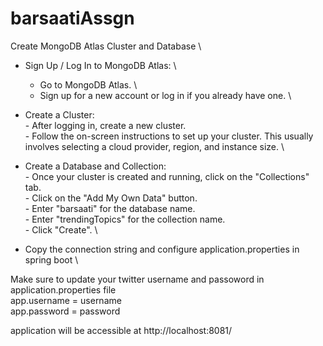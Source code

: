 # barsaatiAssgn

Create MongoDB Atlas Cluster and Database \
*  Sign Up / Log In to MongoDB Atlas: \
      - Go to MongoDB Atlas. \
      - Sign up for a new account or log in if you already have one. \
  
* Create a Cluster: \
      - After logging in, create a new cluster. \
      - Follow the on-screen instructions to set up your cluster. This usually involves selecting a cloud provider, region, and instance size. \

* Create a Database and Collection: \
      - Once your cluster is created and running, click on the "Collections" tab. \
      - Click on the "Add My Own Data" button. \
      - Enter "barsaati" for the database name. \
      - Enter "trendingTopics" for the collection name. \
      - Click "Create". \

* Copy the connection string and configure application.properties in spring boot \

    

Make sure to update your twitter username and passoword in application.properties file \
app.username = username \
app.password = password

application will be accessible at http://localhost:8081/
